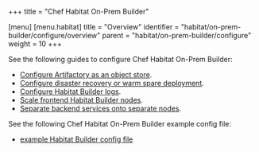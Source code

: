 +++
title = "Chef Habitat On-Prem Builder"

[menu]
  [menu.habitat]
    title = "Overview"
    identifier = "habitat/on-prem-builder/configure/overview"
    parent = "habitat/on-prem-builder/configure"
    weight = 10
+++

See the following guides to configure Chef Habitat On-Prem Builder:

- [Configure Artifactory as an object store](artifactory).
- [Configure disaster recovery or warm spare deployment](disaster_recovery_warm_spare).
- [Configure Habitat Builder logs](logs).
- [Scale frontend Habitat Builder nodes](scale_frontend_nodes).
- [Separate backend services onto separate nodes](separate_backend_services).

See the following Chef Habitat On-Prem Builder example config file:

- [example Habitat Builder config file](builder_config_example)
